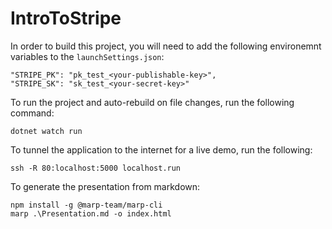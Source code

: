 # IntroToStripe

In order to build this project, you will need to add the following environemnt variables to the `launchSettings.json`:
```
"STRIPE_PK": "pk_test_<your-publishable-key>",
"STRIPE_SK": "sk_test_<your-secret-key>"
```

To run the project and auto-rebuild on file changes, run the following command:
```
dotnet watch run
```

To tunnel the application to the internet for a live demo, run the following:
```
ssh -R 80:localhost:5000 localhost.run
```

To generate the presentation from markdown:
```
npm install -g @marp-team/marp-cli
marp .\Presentation.md -o index.html
```